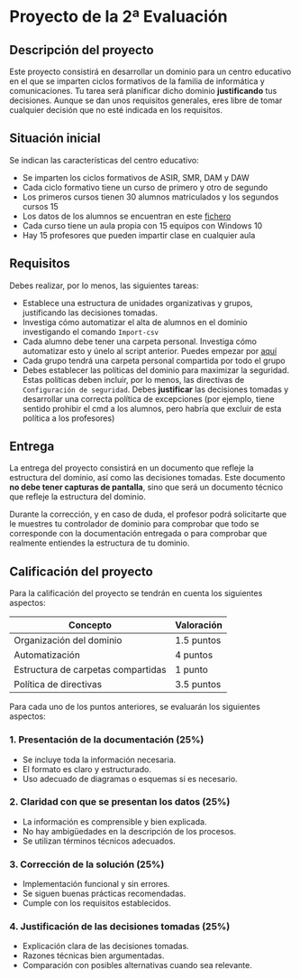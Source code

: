 # Proyecto de la 2ª Evaluación


## Descripción del proyecto

Este proyecto consistirá en desarrollar un dominio para un centro educativo en el que se imparten ciclos formativos de la familia de informática y comunicaciones. Tu tarea será planificar dicho dominio **justificando** tus decisiones. Aunque se dan unos requisitos generales, eres libre de tomar cualquier decisión que no esté indicada en los requisitos.

## Situación inicial

Se indican las características del centro educativo:

- Se imparten los ciclos formativos de ASIR, SMR, DAM y DAW
- Cada ciclo formativo tiene un curso de primero y otro de segundo
- Los primeros cursos tienen 30 alumnos matriculados y los segundos cursos 15
- Los datos de los alumnos se encuentran en este [fichero](./alumnos.csv)
- Cada curso tiene un aula propia con 15 equipos con Windows 10
- Hay 15 profesores que pueden impartir clase en cualquier aula

## Requisitos

Debes realizar, por lo menos, las siguientes tareas:

- Establece una estructura de unidades organizativas y grupos, justificando las decisiones tomadas.
- Investiga cómo automatizar el alta de alumnos en el dominio investigando el comando `Import-csv`
- Cada alumno debe tener una carpeta personal. Investiga cómo automatizar esto y únelo al script anterior. Puedes empezar por [aquí](https://controlshiftesc.wordpress.com/2015/11/30/administrar-active-directory-con-powershell-modificar-perfil-de-usuario/)
- Cada grupo tendrá una carpeta personal compartida por todo el grupo
- Debes establecer las políticas del dominio para maximizar la seguridad. Estas políticas deben incluir, por lo menos, las directivas de `Configuración de seguridad`. Debes **justificar** las decisiones tomadas y desarrollar una correcta política de excepciones (por ejemplo, tiene sentido prohibir el cmd a los alumnos, pero habría que excluir de esta política a los profesores)

## Entrega

La entrega del proyecto consistirá en un documento que refleje la estructura del dominio, así como las decisiones tomadas. Este documento **no debe tener capturas de pantalla**, sino que será un documento técnico que refleje la estructura del dominio.

Durante la corrección, y en caso de duda, el profesor podrá solicitarte que le muestres tu controlador de dominio para comprobar que todo se corresponde con la documentación entregada o para comprobar que realmente entiendes la estructura de tu dominio.


## Calificación del proyecto

Para la calificación del proyecto se tendrán en cuenta los siguientes aspectos:

| Concepto                              | Valoración  |
|---------------------------------------|-------------|
| Organización del dominio              | 1.5 puntos  |
| Automatización                        | 4 puntos    |
| Estructura de carpetas compartidas    | 1 punto     |
| Política de directivas                | 3.5 puntos  |

Para cada uno de los puntos anteriores, se evaluarán los siguientes aspectos:

### 1. Presentación de la documentación (25%)
- Se incluye toda la información necesaria.
- El formato es claro y estructurado.
- Uso adecuado de diagramas o esquemas si es necesario.

### 2. Claridad con que se presentan los datos (25%)
- La información es comprensible y bien explicada.
- No hay ambigüedades en la descripción de los procesos.
- Se utilizan términos técnicos adecuados.

### 3. Corrección de la solución (25%)
- Implementación funcional y sin errores.
- Se siguen buenas prácticas recomendadas. 
- Cumple con los requisitos establecidos.

### 4. Justificación de las decisiones tomadas (25%)
- Explicación clara de las decisiones tomadas.
- Razones técnicas bien argumentadas.
- Comparación con posibles alternativas cuando sea relevante.



